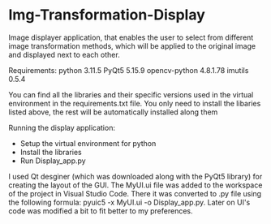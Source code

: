 # Img-Transformation-Display
Image displayer application, that enables the user to select from different image transformation methods, which will be applied to the original image and displayed next to each other.

Requirements:
python 3.11.5
PyQt5            5.15.9
opencv-python    4.8.1.78
imutils          0.5.4

You can find all the libraries and their specific versions used in the virtual environment in the requirements.txt file. You only need to install the libaries listed above, the rest will be automatically installed along them

Running the display application:
- Setup the virtual environment for python
- Install the libraries
- Run Display_app.py

I used Qt desginer (which was downloaded along with the PyQt5 library) for creating the layout of the GUI. The MyUI.ui file was added to the workspace of the project in Visual Studio Code. There it was converted to .py file using the following formula: pyuic5 -x MyUI.ui -o Display_app.py. Later on UI's code was modified a bit to fit better to my preferences.


